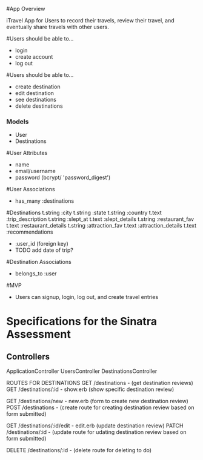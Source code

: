 #App Overview

iTravel App for Users to record their travels, review their travel, and eventually share travels with other users.

#Users should be able to...
- login
- create account
- log out

#Users should be able to...
- create destination
- edit destination
- see destinations
- delete destinations

### Models ###
- User
- Destinations

#User Attributes
- name
- email/username
- password (bcrypt/ 'password_digest')

#User Associations
- has_many :destinations

#Destinations
      t.string :city
      t.string :state
      t.string :country
      t.text :trip_description
      t.string :slept_at
      t.text :slept_details
      t.string :restaurant_fav
      t.text :restaurant_details
      t.string :attraction_fav
      t.text :attraction_details
      t.text :recommendations

- :user_id (foreign key)
- TODO add date of trip?

#Destination Associations
- belongs_to :user

#MVP
- Users can signup, login, log out, and create travel entries

# Specifications for the Sinatra Assessment

Controllers
-----------
ApplicationController
UsersController
DestinationsController


ROUTES FOR DESTINATIONS
GET /destinations - (get destination reviews)
GET /destinations/:id - show.erb (show specific destination review)

GET /destinations/new - new.erb (form to create new destination review)
POST /destinations - (create route for creating destination review based on form submitted)

GET /destinations/:id/edit - edit.erb (update destination review)
PATCH /destinations/:id - (update route for udating destination review based on form submitted)

DELETE /destinations/:id - (delete route for deleting to do)